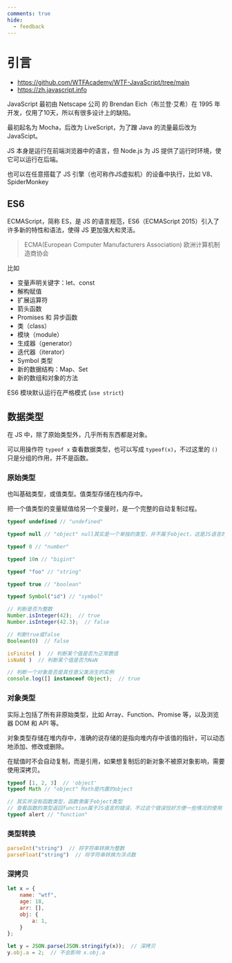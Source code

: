 ```yaml
---
comments: true
hide:
  - feedback
---
```


# 引言

- <https://github.com/WTFAcademy/WTF-JavaScript/tree/main>
- <https://zh.javascript.info>

JavaScript 最初由 Netscape 公司 的 Brendan Eich（布兰登·艾希）在 1995 年开发，仅用了10天，所以有很多设计上的缺陷。

最初起名为 Mocha，后改为 LiveScript，为了蹭 Java 的流量最后改为 JavaScipt。

JS 本身是运行在前端浏览器中的语言，但 Node.js 为 JS 提供了运行时环境，使它可以运行在后端。

也可以在任意搭载了 JS 引擎（也可称作JS虚拟机）的设备中执行，比如 V8、SpiderMonkey

## ES6

ECMAScript，简称 ES，是 JS 的语言规范，ES6（ECMAScript 2015）引入了许多新的特性和语法，使得 JS 更加强大和灵活。

> ECMA(European Computer Manufacturers Association) 欧洲计算机制造商协会

比如

- 变量声明关键字：let、const
- 解构赋值
- 扩展运算符
- 箭头函数
- Promises 和 异步函数
- 类（class）
- 模块（module）
- 生成器（generator）
- 迭代器（iterator）
- Symbol 类型
- 新的数据结构：Map、Set
- 新的数组和对象的方法

ES6 模块默认运行在严格模式 (`use strict`)

## 数据类型

在 JS 中，除了原始类型外，几乎所有东西都是对象。

可以用操作符 `typeof x` 查看数据类型，也可以写成 `typeof(x)`，不过这里的 `()` 只是分组的作用，并不是函数。

### 原始类型

也叫基础类型，或值类型。值类型存储在栈内存中。

把一个值类型的变量赋值给另一个变量时，是一个完整的自动复制过程。

```js
typeof undefined // "undefined"

typeof null // "object" null其实是一个单独的类型，并不属于object，这是JS语言的一个错误

typeof 0 // "number"

typeof 10n // "bigint"

typeof "foo" // "string"

typeof true // "boolean"

typeof Symbol("id") // "symbol"
```

```js
// 判断是否为整数
Number.isInteger(42);  // true
Number.isInteger(42.3);  // false

// 判断true或false
Boolean(0)  // false

isFinite( )  // 判断某个值是否为正常数值
isNaN( )  // 判断某个值是否为NaN

// 判断一个对象是否是其任意父类派生的实例
console.log([] instanceof Object);  // true
```

### 对象类型

实际上包括了所有非原始类型，比如 Array、Function、Promise 等，以及浏览器 DOM 和 API 等。

对象类型存储在堆内存中，准确的说存储的是指向堆内存中该值的指针，可以动态地添加、修改或删除。

在赋值时不会自动复制，而是引用，如果想复制后的新对象不被原对象影响，需要使用深拷贝。

```js
typeof [1, 2, 3]  // 'object'
typeof Math // "object" Math是内置的object

// 其实并没有函数类型，函数隶属于object类型
// 查看函数的类型返回function属于JS语言的错误，不过这个错误恰好方便一些情况的使用
typeof alert // "function"
```

### 类型转换

```js
parseInt("string")  // 将字符串转换为整数
parseFloat("string")  // 将字符串转换为浮点数
```

### 深拷贝

```js
let x = {
    name: "wtf",
    age: 18,
    arr: [],
    obj: {
        a: 1,
    }
};

let y = JSON.parse(JSON.stringify(x));  // 深拷贝
y.obj.a = 2;  // 不会影响 x.obj.a
```

